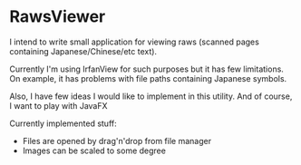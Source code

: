 # RawsViewer

I intend to write small application for viewing raws (scanned pages containing Japanese/Chinese/etc text).

Currently I'm using IrfanView for such purposes but it has few limitations. 
On example, it has problems with file paths containing Japanese symbols.

Also, I have few ideas I would like to implement in this utility.
And of course, I want to play with JavaFX

Currently implemented stuff:

- Files are opened by drag'n'drop from file manager
- Images can be scaled to some degree
